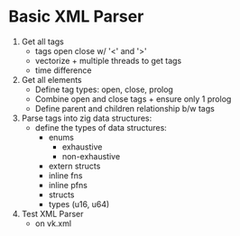 # Basic XML Parser

1. Get all tags
   - tags open close w/ '<' and '>'
   - vectorize + multiple threads to get tags
   - time difference
2. Get all elements
   - Define tag types: open, close, prolog
   - Combine open and close tags + ensure only 1 prolog
   - Define parent and children relationship b/w tags
3. Parse tags into zig data structures:
   - define the types of data structures:
     - enums
       - exhaustive
       - non-exhaustive
     - extern structs
     - inline fns
     - inline pfns
     - structs
     - types (u16, u64)
4. Test XML Parser
   - on vk.xml
